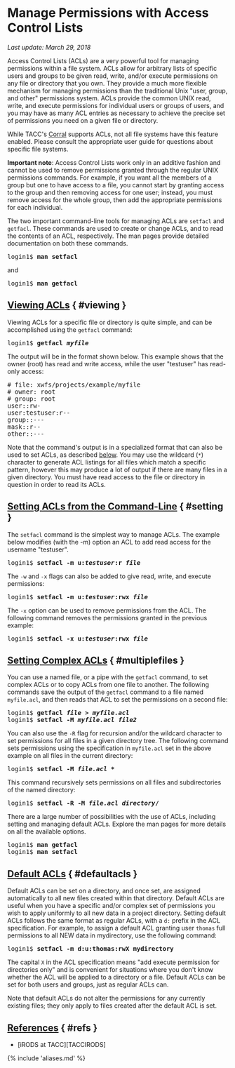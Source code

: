 # Manage Permissions with Access Control Lists
*Last update: March 29, 2018* 

Access Control Lists (ACLs) are a very powerful tool for managing permissions within a file system. ACLs allow for arbitrary lists of specific users and groups to be given read, write, and/or execute permissions on any file or directory that you own. They provide a much more flexible mechanism for managing permissions than the traditional Unix "user, group, and other" permissions system.  ACLs provide the common UNIX read, write, and execute permissions for individual users or groups of users, and you may have as many ACL entries as necessary to achieve the precise set of permissions you need on a given file or directory. 

<p class="portlet-msg-info">While TACC's <a href="../../hpcugs/corral/corral">Corral</a> supports ACLs, not all file systems have this feature enabled. Please consult the appropriate user guide for questions about specific file systems.</p>

**Important note**: Access Control Lists work only in an additive fashion and cannot be used to remove permissions granted through the regular UNIX permissions commands. For example, if you want all the members of a group but one to have access to a file, you cannot start by granting access to the group and then removing access for one user; instead, you must remove access for the whole group, then add the appropriate permissions for each individual. 

The two important command-line tools for managing ACLs are `setfacl` and `getfacl`. These commands are used to create or change ACLs, and to read the contents of an ACL, respectively. The man pages provide detailed documentation on both these commands. 

<pre class="cmd-line">login1$ <b>man setfacl</b></pre>

and

<pre class="cmd-line">login1$ <b>man getfacl</b></pre>

## [Viewing ACLs](#viewing) { #viewing }

Viewing ACLs for a specific file or directory is quite simple, and can be accomplished using the `getfacl` command:

<pre class="cmd-line">login1$ <b>getfacl <i>myfile</i></b></pre>

The output will be in the format shown below.  This example shows that the owner (root) has read and write access, while the user "testuser" has read-only access:

<pre># file: xwfs/projects/example/myfile
&#35; owner: root
&#35; group: root
user::rw-
user:testuser:r--
group::---
mask::r--
other::---</pre>

Note that the command's output is in a specialized format that can also be used to set ACLs, as described [below](#multiplefiles).  You may use the wildcard (`*`) character to generate ACL listings for all files which match a specific pattern, however this may produce a lot of output if there are many files in a given directory. You must have read access to the file or directory in question in order to read its ACLs.

## [Setting ACLs from the Command-Line](#setting) { #setting }

The `setfacl` command is the simplest way to manage ACLs. The example below modifies (with the -m) option an ACL to add read access for the username "testuser". 

<pre class="cmd-line">login1$ <b>setfacl -m u:<i>testuser</i>:r <i>file</i></b></pre>

The `-w` and `-x` flags can also be added to give read, write, and execute permissions:

<pre class="cmd-line">login1$ <b>setfacl -m u:<i>testuser</i>:rwx <i>file</i></b></pre>

The `-x` option can be used to remove permissions from the ACL. The following command removes the permissions granted in the previous example:

<pre class="cmd-line">login1$ <b>setfacl -x u:<i>testuser</i>:rwx <i>file</i></b></pre>


## [Setting Complex ACLs](#multiplefiles) { #multiplefiles }

You can use a named file, or a pipe with the `getfacl` command, to set complex ACLs or to copy ACLs from one file to another. The following commands save the output of the `getfacl` command to a file named `myfile.acl`, and then reads that ACL to set the permissions on a second file:

<pre class="cmd-line">
login1$ <b>getfacl <i>file</i> > <i>myfile.acl</i></b>
login1$ <b>setfacl -M <i>myfile.acl</i> <i>file2</i></b></pre>

You can also use the `-R` flag for recursion and/or the wildcard character to set permissions for all files in a given directory tree.  The following command sets permissions using the specification in `myfile.acl` set in the above example on all files in the current directory:

<pre class="cmd-line">login1$ <b>setfacl -M <i>file.acl</i> *</b></pre>

This command  recursively sets permissions on all files and subdirectories of the named directory:

<pre class="cmd-line">login1$ <b>setfacl -R -M <i>file.acl</i> <i>directory</i>/</b></pre>

There are a large number of possibilities with the use of ACLs, including setting and managing default ACLs. Explore the man pages for more details on all the available options.

<pre class="cmd-line">
login1$ <b>man getfacl</b>
login1$ <b>man setfacl</b></pre>

## [Default ACLs](#defaultacls) { #defaultacls }

Default ACLs can be set on a directory, and once set, are assigned automatically to all new files created within that directory. Default ACLs are useful when you have a specific and/or complex set of permissions you wish to apply uniformly to all new data in a project directory. Setting default ACLs follows the same format as regular ACLs, with a `d:` prefix in the ACL specification. For example, to assign a default ACL granting user `thomas` full permissions to all NEW data in mydirectory, use the following command:

<pre class="cmd-line">login1$ <b>setfacl -m d:u:thomas:rwX mydirectory</b></pre>

The capital `X` in the ACL specification means "add execute permission for directories only" and is convenient for situations where you don't know whether the ACL will be applied to a directory or a file. Default ACLs can be set for both users and groups, just as regular ACLs can.

Note that default ACLs do not alter the permissions for any currently existing files; they only apply to files created after the default ACL is set.


## [References](#refs) { #refs }

* [iRODS at TACC][TACCIRODS]

{% include 'aliases.md' %}
